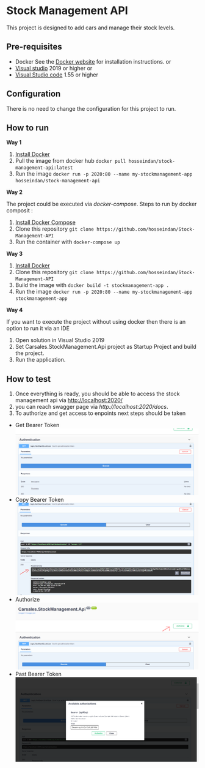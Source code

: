 # Stock Management API

This project is designed to add cars and manage their stock levels.

## Pre-requisites

- Docker See the [Docker website](http://www.docker.io/gettingstarted/#h_installation) for installation instructions.
or
- [Visual studio](https://visualstudio.microsoft.com/downloads/) 2019 or higher
or  
- [Visual Studio code](https://code.visualstudio.com/download) 1.55 or higher

## Configuration

There is no need to change the configuration for this project to run.

## How to run

__Way 1__

1. [Install Docker ](http://www.docker.io/gettingstarted/#h_installation) 
1. Pull the image from docker hub
        `docker pull hosseindan/stock-management-api:latest`
1. Run the image
        `docker run -p 2020:80 --name my-stockmanagement-app hosseindan/stock-management-api`

__Way 2__

The project could be executed via _docker-compose_. Steps to run by docker composit :

1. [Install Docker Compose](https://docs.docker.com/compose/install/)
1. Clone this repository
        `git clone https://github.com/hosseindan/Stock-Management-API`
1. Run the container with
        `docker-compose up`

__Way 3__

1. [Install Docker ](http://www.docker.io/gettingstarted/#h_installation) 
1. Clone this repository
        `git clone https://github.com/hosseindan/Stock-Management-API`
1. Build the image with
        `docker build -t stockmanagement-app .`
1. Run the image
        `docker run -p 2020:80 --name my-stockmanagement-app stockmanagement-app`

__Way 4__

If you want to execute the project without using docker then there is an option to run it via an IDE 
1. Open solution in Visual Studio 2019
1. Set Carsales.StockManagement.Api project as Startup Project and build the project.
1. Run the application.

## How to test
1. Once everything is ready, you should be able to access the stock management api via [http://localhost:2020/](http://localhost:2020/)
1. you can reach swagger page via _http://localhost:2020/docs_.
1. To authorize and get access to enpoints next steps should be taken
- Get Bearer Token  ![Get Bearer Token](/Document/Step1.PNG "Get Bearer Token")
- Copy Bearer Token  ![Copy Bearer Token](/Document/Step2.PNG "Copy Bearer Token")
- Authorize  ![Authorize](/Document/Step3.PNG "Authorize")
- Past Bearer Token  ![Past Bearer Token](/Document/Step4.PNG "Past Bearer Token")